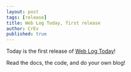 ```yaml
---
layout: post
tags: [release]
title: Web Log Today, first release
author: CrEv
published: true
---
```


Today is the first release of [Web Log Today][wlt]!

Read the docs, the code, and do your own blog!

[wlt]: https://github.com/eunomie/wlt
